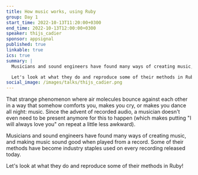 ```yaml
---
title: How music works, using Ruby
group: Day 1
start_time: 2022-10-13T11:20:00+0300
end_time: 2022-10-13T12:00:00+0300
speaker: thijs_cadier
sponsor: appsignal
published: true
linkable: true
ics: true
summary: |
  Musicians and sound engineers have found many ways of creating music, and making music sound good when played from a record. Some of their methods have become industry staples used on every recording released today.

  Let's look at what they do and reproduce some of their methods in Ruby!
social_image: /images/talks/thijs_cadier.png
---
```


That strange phenomenon where air molecules bounce against each other in a way that somehow comforts you, makes you cry, or makes you dance all night: music. Since the advent of recorded audio, a musician doesn't even need to be present anymore for this to happen (which makes putting "I will always love you" on repeat a little less awkward).

Musicians and sound engineers have found many ways of creating music, and making music sound good when played from a record. Some of their methods have become industry staples used on every recording released today.

Let's look at what they do and reproduce some of their methods in Ruby!
